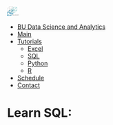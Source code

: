 <!DOCTYPE html>
<html lang="en">
	<head>
		<title>BUDSA</title>
	  <meta name="viewport" content="width=device-width, initial-scale=1">
	  <link rel="stylesheet" href="https://maxcdn.bootstrapcdn.com/bootstrap/3.3.7/css/bootstrap.min.css">
		<link href="MakePretty.css" type="text/css" rel="stylesheet">
	  <script src="https://ajax.googleapis.com/ajax/libs/jquery/3.2.1/jquery.min.js"></script>
	  <script src="https://maxcdn.bootstrapcdn.com/bootstrap/3.3.7/js/bootstrap.min.js"></script>
	</head>
	<body>
		<div>
			<nav class="navbar navbar-inverse navbar-fixed-top">
				<div class="container-fluid">
					<div class="navbar-header">
		        <a class="navbar-brand" href="Webpage.html"><img src="BUDSALogo1.svg.png" width = "27">
		        </a>
					<ul class="nav navbar-nav">
						<li><a href="Webpage.html">BU Data Science and Analytics</a>
						<li><a href="Webpage.html">Main</a></li>
						<li class="dropdown"><a class="dropdown-toggle" data-toggle="dropdown" href="#tutorials">Tutorials<span class="caret"></span></a>
							<ul class="dropdown-menu">
								<li><a href="excel.html">Excel</a></li>
								<li class="active"><a href="sql.html">SQL</a></li>
								<li><a href="python.html">Python</a></li>
								<li><a href="r.html">R</a></li>
							</ul>
						</li>
						<li><a href="schedule.html">Schedule</a></li>
						<li><a href="contacts.html">Contact</a></li>
					</ul>
				</nav>
			</div>
		</div>
		<div class="space">
			<h1>Learn SQL:</h1>
		</div>
	</body>
</html>
